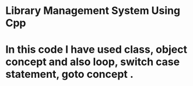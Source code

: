 # Library Management System Using Cpp
# In this code I have used class, object concept and also loop, switch case statement, goto concept .
